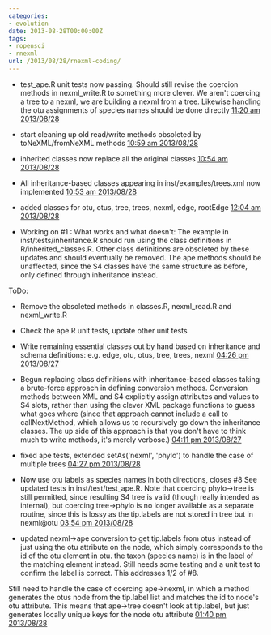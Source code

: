 ```yaml
---
categories:
- evolution
date: 2013-08-28T00:00:00Z
tags:
- ropensci
- rnexml
url: /2013/08/28/rnexml-coding/
---
```


- test_ape.R unit tests now passing.
Should still revise the coercion methods in nexml_write.R to something more clever.  We aren't
coercing a tree to a nexml, we are building a nexml from a tree.  Likewise handling
the otu assignments of species names should be done directly [11:20 am 2013/08/28](https://github.com/ropensci/RNeXML/commit/8a182d4cc6fb75099067142327788be8d51eef6e)
- start cleaning up old read/write methods obsoleted by toNeXML/fromNeXML methods [10:59 am 2013/08/28](https://github.com/ropensci/RNeXML/commit/ffb7342f1d28b351984685a83e11d7df488696e8)
- inherited classes now replace all the original classes [10:54 am 2013/08/28](https://github.com/ropensci/RNeXML/commit/004d31fc2c87a4cf2dba45ab08f1b8a663ab5258)
- All inheritance-based classes appearing in inst/examples/trees.xml now implemented [10:53 am 2013/08/28](https://github.com/ropensci/RNeXML/commit/d9e649ac64b697d4ea982a1bb78b403400984392)
- added classes for otu, otus, tree, trees, nexml, edge, rootEdge [12:04 am 2013/08/28](https://github.com/ropensci/RNeXML/commit/b9543f64352759f4dbb1f77a170cced78280c9a7)




- Working on #1 : What works and what doesn't:
The example in inst/tests/inheritance.R should run using the class
definitions in R/inherited_classes.R.  Other class definitions are
obsoleted by these updates and should eventually be removed.
The ape methods should be unaffected, since the S4 classes have the
same structure as before, only defined through inheritance instead.

ToDo:
- Remove the obsoleted methods in classes.R, nexml_read.R and nexml_write.R
- Check the ape.R unit tests, update other unit tests
- Write remaining essential classes out by hand based on
inheritance and schema definitions: e.g. edge, otu, otus, tree, trees, nexml [04:26 pm 2013/08/27](https://github.com/ropensci/RNeXML/commit/fd2e6b0f8f31823c4c65916a20fe339fb2038646)
- Begun replacing class definitions with inheritance-based classes
taking a brute-force approach in defining conversion methods.
Conversion methods between XML and S4 explicitly assign attributes
and values to S4 slots, rather than using the clever XML package
functions to guess what goes where (since that approach cannot
include a call to callNextMethod, which allows us to recursively
go down the inheritance classes. The up side of this approach is
that you don't have to think much to write methods, it's merely verbose.) [04:11 pm 2013/08/27](https://github.com/ropensci/RNeXML/commit/8b45dee59848702c5aea6bf23ea06802b462d55d)

- fixed ape tests, extended setAs('nexml', 'phylo')
to handle the case of multiple trees [04:27 pm 2013/08/28](https://github.com/ropensci/RNeXML/commit/4fa252e20c7ee44a93573d3eb2c5dd3e781103c3)
- Now use otu labels as species names in both directions, closes #8
See updated tests in inst/test/test_ape.R.
Note that coercing phylo->tree is still permitted, since resulting S4 tree is valid (though really intended as internal),
but coercing tree->phylo is no longer available as a separate routine, since this is lossy as the tip.labels are not
stored in tree but in nexml@otu [03:54 pm 2013/08/28](https://github.com/ropensci/RNeXML/commit/abf298614f587d7eb99c67a0acd15d731690df54)
- updated nexml->ape conversion to get tip.labels from otus
instead of just using the otu attribute on the node, which simply corresponds to the id of the otu element in otu.
the taxon (species name) is in the label of the matching element instead.  Still needs some testing and a unit test
to confirm the label is correct.  This addresses 1/2 of #8.

Still need to handle the case of coercing ape->nexml, in which a method generates the otus node from the tip.label list
and matches the id to node's otu attribute.  This means that ape->tree doesn't look at tip.label, but just generates
locally unique keys for the node otu attribute [01:40 pm 2013/08/28](https://github.com/ropensci/RNeXML/commit/b97df1abac843b33214109d95c5baaa740dbe83e)


